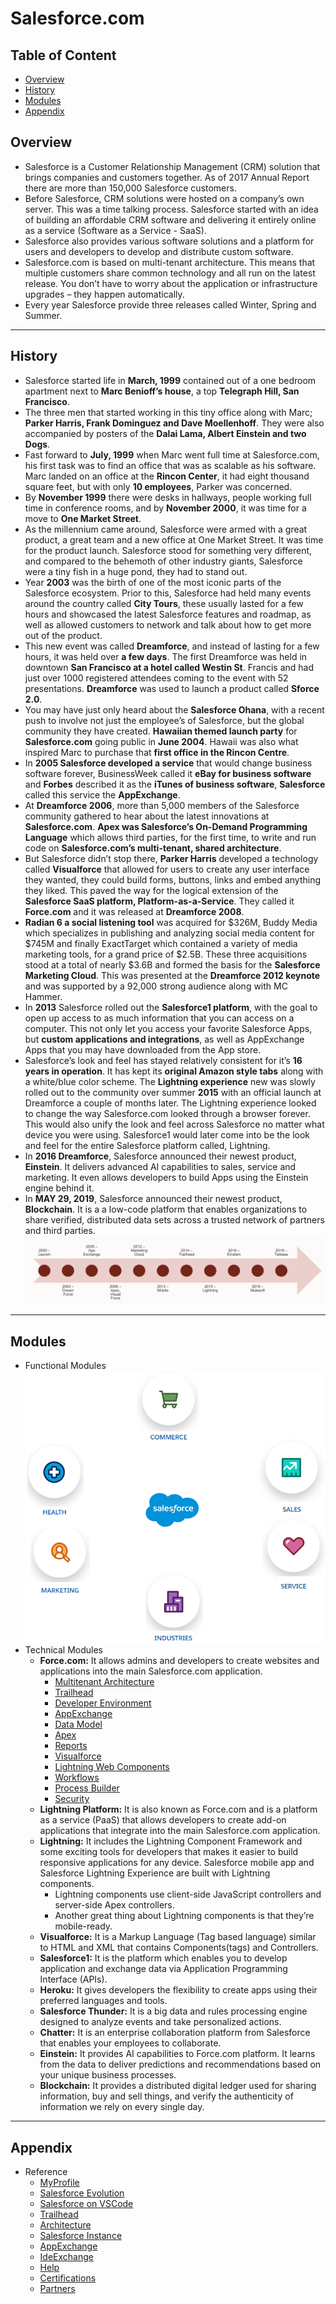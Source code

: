 # Salesforce.com

## Table of Content

- [Overview](#Overview)
- [History](#History)
- [Modules](#Modules)
- [Appendix](#Appendix)

## Overview

- Salesforce is a Customer Relationship Management (CRM) solution that brings companies and customers together. As of 2017 Annual Report there are more than 150,000 Salesforce customers.
- Before Salesforce, CRM solutions were hosted on a company’s own server. This was a time talking process. Salesforce started with an idea of building an affordable CRM software and delivering it entirely online as a service (Software as a Service - SaaS).
- Salesforce also provides various software solutions and a platform for users and developers to develop and distribute custom software.
- Salesforce.com is based on multi-tenant architecture. This means that multiple customers share common technology and all run on the latest release. You don’t have to worry about the application or infrastructure upgrades – they happen automatically.
- Every year Salesforce provide three releases called Winter, Spring and Summer.

---

## History

- Salesforce started life in **March, 1999** contained out of a one bedroom apartment next to **Marc Benioff’s house**, a top **Telegraph Hill, San Francisco**.
- The three men that started working in this tiny office along with Marc; **Parker Harris, Frank Dominguez and Dave Moellenhoff**. They were also accompanied by posters of the **Dalai Lama, Albert Einstein and two Dogs**.
- Fast forward to **July, 1999** when Marc went full time at Salesforce.com, his first task was to find an office that was as scalable as his software. Marc landed on an office at the **Rincon Center**, it had eight thousand square feet, but with only **10 employees**, Parker was concerned.
- By **November 1999** there were desks in hallways, people working full time in conference rooms, and by **November 2000**, it was time for a move to **One Market Street**.
- As the millennium came around, Salesforce were armed with a great product, a great team and a new office at One Market Street. It was time for the product launch. Salesforce stood for something very different, and compared to the behemoth of other industry giants, Salesforce were a tiny fish in a huge pond, they had to stand out.
- Year **2003** was the birth of one of the most iconic parts of the Salesforce ecosystem. Prior to this, Salesforce had held many events around the country called **City Tours**, these usually lasted for a few hours and showcased the latest Salesforce features and roadmap, as well as allowed customers to network and talk about how to get more out of the product.
- This new event was called **Dreamforce**, and instead of lasting for a few hours, it was held over **a few days**. The first Dreamforce was held in downtown **San Francisco at a hotel called Westin St**. Francis and had just over 1000 registered attendees coming to the event with 52 presentations. **Dreamforce** was used to launch a product called **Sforce 2.0**.
- You may have just only heard about the **Salesforce Ohana**, with a recent push to involve not just the employee’s of Salesforce, but the global community they have created. **Hawaiian themed launch party** for **Salesforce.com** going public in **June 2004**. Hawaii was also what inspired Marc to purchase that **first office in the Rincon Centre**.
- In **2005 Salesforce developed a service** that would change business software forever, BusinessWeek called it **eBay for business software** and **Forbes** described it as the **iTunes of business software**, **Salesforce** called this service the **AppExchange**.
- At **Dreamforce 2006**, more than 5,000 members of the Salesforce community gathered to hear about the latest innovations at **Salesforce.com**. **Apex was Salesforce’s On-Demand Programming Language** which allows third parties, for the first time, to write and run code on **Salesforce.com’s multi-tenant, shared architecture**.
- But Salesforce didn’t stop there, **Parker Harris** developed a technology called **Visualforce** that allowed for users to create any user interface they wanted, they could build forms, buttons, links and embed anything they liked. This paved the way for the logical extension of the **Salesforce SaaS platform, Platform-as-a-Service**. They called it **Force.com** and it was released at **Dreamforce 2008**.
- **Radian 6 a social listening tool** was acquired for $326M, Buddy Media which specializes in publishing and analyzing social media content for $745M and finally ExactTarget which contained a variety of media marketing tools, for a grand price of $2.5B. These three acquisitions stood at a total of nearly $3.6B and formed the basis for the **Salesforce Marketing Cloud**. This was presented at the **Dreamforce 2012 keynote** and was supported by a 92,000 strong audience along with MC Hammer.
- In **2013** Salesforce rolled out the **Salesforce1 platform**, with the goal to open up access to as much information that you can access on a computer. This not only let you access your favorite Salesforce Apps, but **custom applications and integrations**, as well as AppExchange Apps that you may have downloaded from the App store.
- Salesforce’s look and feel has stayed relatively consistent for it’s **16 years in operation**. It has kept its **original Amazon style tabs** along with a white/blue color scheme. The **Lightning experience** new was slowly rolled out to the community over summer **2015** with an official launch at Dreamforce a couple of months later. The Lightning experience looked to change the way Salesforce.com looked through a browser forever. This would also unify the look and feel across Salesforce no matter what device you were using. Salesforce1 would later come into be the look and feel for the entire Salesforce platform called, Lightning.
- In **2016 Dreamforce**, Salesforce announced their newest product, **Einstein**. It delivers advanced AI capabilities to sales, service and marketing. It even allows developers to build Apps using the Einstein engine behind it.
- In **MAY 29, 2019**, Salesforce announced their newest product, **Blockchain**. It is a a low-code platform that enables organizations to share verified, distributed data sets across a trusted network of partners and third parties.
  ![](01-Images/01-Evolution.png)

---

## Modules
- Functional Modules
  ![](01-Images/01-FunctionalModules.png)
- Technical Modules
  - **Force.com:** It allows admins and developers to create websites and applications into the main Salesforce.com application.
    - [Multitenant Architecture](./02-Modules/01-Force.com/01-MultiTenant.md)
    - [Trailhead](./02-Modules/01-Force.com/02-TrailheadPlayground.md)
    - [Developer Environment](./02-Modules/01-Force.com/03-DeveloperEnvironment.md)
    - [AppExchange](./02-Modules/01-Force.com/04-AppExchange.md)
    - [Data Model](./02-Modules/01-Force.com/05-DataModel.md)
    - [Apex](./02-Modules/01-Force.com/06-Apex.md)
    - [Reports]()
    - [Visualforce]()
    - [Lightning Web Components](./02-Modules/01-Force.com/09-Lightning.md)
    - [Workflows]()
    - [Process Builder]()
    - [Security]()
  - **Lightning Platform:** It is also known as Force.com and is a platform as a service (PaaS) that allows developers to create add-on applications that integrate into the main Salesforce.com application.
  - **Lightning:** It includes the Lightning Component Framework and some exciting tools for developers that makes it easier to build responsive applications for any device. Salesforce mobile app and Salesforce Lightning Experience are built with Lightning components.
    - Lightning components use client-side JavaScript controllers and server-side Apex controllers.
    - Another great thing about Lightning components is that they’re mobile-ready.
  - **Visualforce:** It is a Markup Language (Tag based language) similar to HTML and XML that contains Components(tags) and Controllers.
  - **Salesforce1:** It is the platform which enables you to develop application and exchange data via Application Programming Interface (APIs).
  - **Heroku:** It gives developers the flexibility to create apps using their preferred languages and tools.
  - **Salesforce Thunder:** It is a big data and rules processing engine designed to analyze events and take personalized actions.
  - **Chatter:** It is an enterprise collaboration platform from Salesforce that enables your employees to collaborate.
  - **Einstein:** It provides AI capabilities to Force.com platform. It learns from the data to deliver predictions and recommendations based on your unique business processes.
  - **Blockchain:** It provides a distributed digital ledger used for sharing information, buy and sell things, and verify the authenticity of information we rely on every single day.

---

## Appendix

- Reference
  - [MyProfile](https://trailblazer.me/id/rgaddam18)
  - [Salesforce Evolution](http://www.salesforceben.com/brief-history-salesforce-com/)
  - [Salesforce on VSCode](https://forcedotcom.github.io/salesforcedx-vscode/articles/getting-started/install)
  - [Trailhead](https://trailhead.salesforce.com/en/home)
  - [Architecture](https://developer.salesforce.com/developer-centers/architecture/)
  - [Salesforce Instance](https://trust.salesforce.com)
  - [AppExchange](https://appexchange.salesforce.com/)
  - [IdeExchange](https://success.salesforce.com/ideaSearch)
  - [Help](https://help.salesforce.com/home)
  - [Certifications](https://certification.salesforce.com/)
  - [Partners](https://partners.salesforce.com/)
